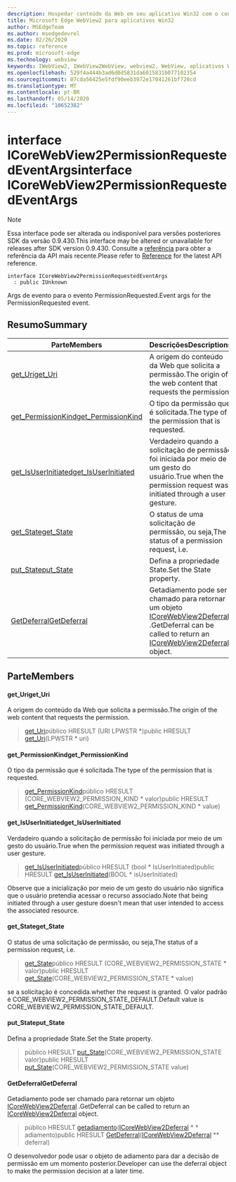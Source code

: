 ```yaml
---
description: Hospedar conteúdo da Web em seu aplicativo Win32 com o controle WebView2 do Microsoft Edge
title: Microsoft Edge WebView2 para aplicativos Win32
author: MSEdgeTeam
ms.author: msedgedevrel
ms.date: 02/26/2020
ms.topic: reference
ms.prod: microsoft-edge
ms.technology: webview
keywords: IWebView2, IWebView2WebView, webview2, WebView, aplicativos Win32, Win32, Edge, ICoreWebView2, ICoreWebView2Host, controle do navegador, HTML Edge
ms.openlocfilehash: 529f4a444b3ad6d0d5831da6015831b077102354
ms.sourcegitcommit: 07cda56425e5fdf90eeb3972e17041261bf720cd
ms.translationtype: MT
ms.contentlocale: pt-BR
ms.lasthandoff: 05/14/2020
ms.locfileid: "10652382"
---
```

# <span data-ttu-id="bd760-104">interface ICoreWebView2PermissionRequestedEventArgs</span><span class="sxs-lookup"><span data-stu-id="bd760-104">interface ICoreWebView2PermissionRequestedEventArgs</span></span> 

> [!NOTE]
> <span data-ttu-id="bd760-105">Essa interface pode ser alterada ou indisponível para versões posteriores SDK da versão 0.9.430.</span><span class="sxs-lookup"><span data-stu-id="bd760-105">This interface may be altered or unavailable for releases after SDK version 0.9.430.</span></span> <span data-ttu-id="bd760-106">Consulte a [referência](../../../webview2-api-reference.md) para obter a referência da API mais recente.</span><span class="sxs-lookup"><span data-stu-id="bd760-106">Please refer to [Reference](../../../webview2-api-reference.md) for the latest API reference.</span></span>

```
interface ICoreWebView2PermissionRequestedEventArgs
  : public IUnknown
```

<span data-ttu-id="bd760-107">Args de evento para o evento PermissionRequested.</span><span class="sxs-lookup"><span data-stu-id="bd760-107">Event args for the PermissionRequested event.</span></span>

## <span data-ttu-id="bd760-108">Resumo</span><span class="sxs-lookup"><span data-stu-id="bd760-108">Summary</span></span>

 <span data-ttu-id="bd760-109">Parte</span><span class="sxs-lookup"><span data-stu-id="bd760-109">Members</span></span>                        | <span data-ttu-id="bd760-110">Descrições</span><span class="sxs-lookup"><span data-stu-id="bd760-110">Descriptions</span></span>
--------------------------------|---------------------------------------------
[<span data-ttu-id="bd760-111">get_Uri</span><span class="sxs-lookup"><span data-stu-id="bd760-111">get_Uri</span></span>](#get_uri) | <span data-ttu-id="bd760-112">A origem do conteúdo da Web que solicita a permissão.</span><span class="sxs-lookup"><span data-stu-id="bd760-112">The origin of the web content that requests the permission.</span></span>
[<span data-ttu-id="bd760-113">get_PermissionKind</span><span class="sxs-lookup"><span data-stu-id="bd760-113">get_PermissionKind</span></span>](#get_permissionkind) | <span data-ttu-id="bd760-114">O tipo da permissão que é solicitada.</span><span class="sxs-lookup"><span data-stu-id="bd760-114">The type of the permission that is requested.</span></span>
[<span data-ttu-id="bd760-115">get_IsUserInitiated</span><span class="sxs-lookup"><span data-stu-id="bd760-115">get_IsUserInitiated</span></span>](#get_isuserinitiated) | <span data-ttu-id="bd760-116">Verdadeiro quando a solicitação de permissão foi iniciada por meio de um gesto do usuário.</span><span class="sxs-lookup"><span data-stu-id="bd760-116">True when the permission request was initiated through a user gesture.</span></span>
[<span data-ttu-id="bd760-117">get_State</span><span class="sxs-lookup"><span data-stu-id="bd760-117">get_State</span></span>](#get_state) | <span data-ttu-id="bd760-118">O status de uma solicitação de permissão, ou seja,</span><span class="sxs-lookup"><span data-stu-id="bd760-118">The status of a permission request, i.e.</span></span>
[<span data-ttu-id="bd760-119">put_State</span><span class="sxs-lookup"><span data-stu-id="bd760-119">put_State</span></span>](#put_state) | <span data-ttu-id="bd760-120">Defina a propriedade State.</span><span class="sxs-lookup"><span data-stu-id="bd760-120">Set the State property.</span></span>
[<span data-ttu-id="bd760-121">GetDeferral</span><span class="sxs-lookup"><span data-stu-id="bd760-121">GetDeferral</span></span>](#getdeferral) | <span data-ttu-id="bd760-122">Getadiamento pode ser chamado para retornar um objeto [ICoreWebView2Deferral](ICoreWebView2Deferral.md) .</span><span class="sxs-lookup"><span data-stu-id="bd760-122">GetDeferral can be called to return an [ICoreWebView2Deferral](ICoreWebView2Deferral.md) object.</span></span>

## <span data-ttu-id="bd760-123">Parte</span><span class="sxs-lookup"><span data-stu-id="bd760-123">Members</span></span>

#### <span data-ttu-id="bd760-124">get_Uri</span><span class="sxs-lookup"><span data-stu-id="bd760-124">get_Uri</span></span> 

<span data-ttu-id="bd760-125">A origem do conteúdo da Web que solicita a permissão.</span><span class="sxs-lookup"><span data-stu-id="bd760-125">The origin of the web content that requests the permission.</span></span>

> <span data-ttu-id="bd760-126">[get_Uri](#get_uri)público HRESULT (URI LPWSTR \*)</span><span class="sxs-lookup"><span data-stu-id="bd760-126">public HRESULT [get_Uri](#get_uri)(LPWSTR \* uri)</span></span>

#### <span data-ttu-id="bd760-127">get_PermissionKind</span><span class="sxs-lookup"><span data-stu-id="bd760-127">get_PermissionKind</span></span> 

<span data-ttu-id="bd760-128">O tipo da permissão que é solicitada.</span><span class="sxs-lookup"><span data-stu-id="bd760-128">The type of the permission that is requested.</span></span>

> <span data-ttu-id="bd760-129">[get_PermissionKind](#get_permissionkind)público HRESULT (CORE_WEBVIEW2_PERMISSION_KIND \* valor)</span><span class="sxs-lookup"><span data-stu-id="bd760-129">public HRESULT [get_PermissionKind](#get_permissionkind)(CORE_WEBVIEW2_PERMISSION_KIND \* value)</span></span>

#### <span data-ttu-id="bd760-130">get_IsUserInitiated</span><span class="sxs-lookup"><span data-stu-id="bd760-130">get_IsUserInitiated</span></span> 

<span data-ttu-id="bd760-131">Verdadeiro quando a solicitação de permissão foi iniciada por meio de um gesto do usuário.</span><span class="sxs-lookup"><span data-stu-id="bd760-131">True when the permission request was initiated through a user gesture.</span></span>

> <span data-ttu-id="bd760-132">[get_IsUserInitiated](#get_isuserinitiated)público HRESULT (bool \* IsUserInitiated)</span><span class="sxs-lookup"><span data-stu-id="bd760-132">public HRESULT [get_IsUserInitiated](#get_isuserinitiated)(BOOL \* isUserInitiated)</span></span>

<span data-ttu-id="bd760-133">Observe que a inicialização por meio de um gesto do usuário não significa que o usuário pretendia acessar o recurso associado.</span><span class="sxs-lookup"><span data-stu-id="bd760-133">Note that being initiated through a user gesture doesn't mean that user intended to access the associated resource.</span></span>

#### <span data-ttu-id="bd760-134">get_State</span><span class="sxs-lookup"><span data-stu-id="bd760-134">get_State</span></span> 

<span data-ttu-id="bd760-135">O status de uma solicitação de permissão, ou seja,</span><span class="sxs-lookup"><span data-stu-id="bd760-135">The status of a permission request, i.e.</span></span>

> <span data-ttu-id="bd760-136">[get_State](#get_state)público HRESULT (CORE_WEBVIEW2_PERMISSION_STATE \* valor)</span><span class="sxs-lookup"><span data-stu-id="bd760-136">public HRESULT [get_State](#get_state)(CORE_WEBVIEW2_PERMISSION_STATE \* value)</span></span>

<span data-ttu-id="bd760-137">se a solicitação é concedida.</span><span class="sxs-lookup"><span data-stu-id="bd760-137">whether the request is granted.</span></span> <span data-ttu-id="bd760-138">O valor padrão é CORE_WEBVIEW2_PERMISSION_STATE_DEFAULT.</span><span class="sxs-lookup"><span data-stu-id="bd760-138">Default value is CORE_WEBVIEW2_PERMISSION_STATE_DEFAULT.</span></span>

#### <span data-ttu-id="bd760-139">put_State</span><span class="sxs-lookup"><span data-stu-id="bd760-139">put_State</span></span> 

<span data-ttu-id="bd760-140">Defina a propriedade State.</span><span class="sxs-lookup"><span data-stu-id="bd760-140">Set the State property.</span></span>

> <span data-ttu-id="bd760-141">público HRESULT [put_State](#put_state)(CORE_WEBVIEW2_PERMISSION_STATE valor)</span><span class="sxs-lookup"><span data-stu-id="bd760-141">public HRESULT [put_State](#put_state)(CORE_WEBVIEW2_PERMISSION_STATE value)</span></span>

#### <span data-ttu-id="bd760-142">GetDeferral</span><span class="sxs-lookup"><span data-stu-id="bd760-142">GetDeferral</span></span> 

<span data-ttu-id="bd760-143">Getadiamento pode ser chamado para retornar um objeto [ICoreWebView2Deferral](ICoreWebView2Deferral.md) .</span><span class="sxs-lookup"><span data-stu-id="bd760-143">GetDeferral can be called to return an [ICoreWebView2Deferral](ICoreWebView2Deferral.md) object.</span></span>

> <span data-ttu-id="bd760-144">público HRESULT [getadiamento](#getdeferral)([ICoreWebView2Deferral](ICoreWebView2Deferral.md) \* \* adiamento)</span><span class="sxs-lookup"><span data-stu-id="bd760-144">public HRESULT [GetDeferral](#getdeferral)([ICoreWebView2Deferral](ICoreWebView2Deferral.md) \*\* deferral)</span></span>

<span data-ttu-id="bd760-145">O desenvolvedor pode usar o objeto de adiamento para dar a decisão de permissão em um momento posterior.</span><span class="sxs-lookup"><span data-stu-id="bd760-145">Developer can use the deferral object to make the permission decision at a later time.</span></span>

